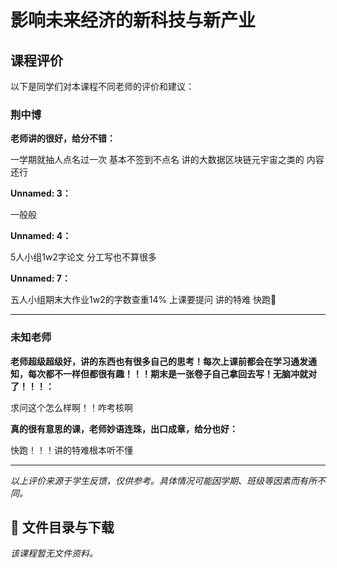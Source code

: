 # 影响未来经济的新科技与新产业

## 课程评价

以下是同学们对本课程不同老师的评价和建议：

### 荆中博

**老师讲的很好，给分不错：**

一学期就抽人点名过一次 基本不签到不点名 讲的大数据区块链元宇宙之类的 内容还行

**Unnamed: 3：**

一般般

**Unnamed: 4：**

5人小组1w2字论文 分工写也不算很多

**Unnamed: 7：**

五人小组期末大作业1w2的字数查重14%  上课要提问 讲的特难 快跑🥲

---

### 未知老师

**老师超级超级好，讲的东西也有很多自己的思考！每次上课前都会在学习通发通知，每次都不一样但都很有趣！！！期末是一张卷子自己拿回去写！无脑冲就对了！！！：**

求问这个怎么样啊！！咋考核啊

**真的很有意思的课，老师妙语连珠，出口成章，给分也好：**

快跑！！！讲的特难根本听不懂

---

*以上评价来源于学生反馈，仅供参考。具体情况可能因学期、班级等因素而有所不同。*
## 📄 文件目录与下载

_该课程暂无文件资料。_
